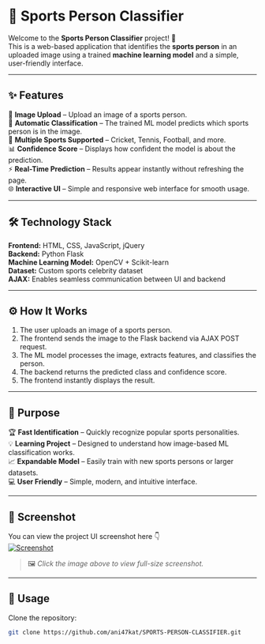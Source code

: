# 🏅 Sports Person Classifier

Welcome to the **Sports Person Classifier** project! 🎉  
This is a web-based application that identifies the **sports person** in an uploaded image using a trained **machine learning model** and a simple, user-friendly interface.

---

## ✨ Features

📸 **Image Upload** – Upload an image of a sports person.  
🤖 **Automatic Classification** – The trained ML model predicts which sports person is in the image.  
🎯 **Multiple Sports Supported** – Cricket, Tennis, Football, and more.  
📊 **Confidence Score** – Displays how confident the model is about the prediction.  
⚡ **Real-Time Prediction** – Results appear instantly without refreshing the page.  
🌐 **Interactive UI** – Simple and responsive web interface for smooth usage.

---

## 🛠 Technology Stack

**Frontend:** HTML, CSS, JavaScript, jQuery  
**Backend:** Python Flask  
**Machine Learning Model:** OpenCV + Scikit-learn  
**Dataset:** Custom sports celebrity dataset  
**AJAX:** Enables seamless communication between UI and backend  

---

## ⚙️ How It Works

1. The user uploads an image of a sports person.  
2. The frontend sends the image to the Flask backend via AJAX POST request.  
3. The ML model processes the image, extracts features, and classifies the person.  
4. The backend returns the predicted class and confidence score.  
5. The frontend instantly displays the result.

---

## 🎯 Purpose

🏆 **Fast Identification** – Quickly recognize popular sports personalities.  
💡 **Learning Project** – Designed to understand how image-based ML classification works.  
📈 **Expandable Model** – Easily train with new sports persons or larger datasets.  
💻 **User Friendly** – Simple, modern, and intuitive interface.

---

## 📸 Screenshot

You can view the project UI screenshot here 👇  
[![Screenshot](https://github.com/ani47kat/SPORTS-PERSON-CLASSIFIER/main/screenshot.png)](https://raw.githubusercontent.com/ani47kat/SPORTS-PERSON-CLASSIFIER/main/screenshot.png)

> 🖼️ *Click the image above to view full-size screenshot.*

---

## 🚀 Usage

Clone the repository:
```bash
git clone https://github.com/ani47kat/SPORTS-PERSON-CLASSIFIER.git
